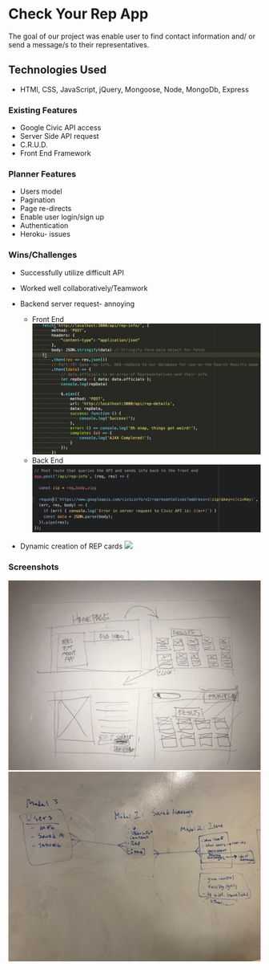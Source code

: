 # Check Your Rep App

The goal of our project was enable user to find contact information and/ or send a message/s to their representatives.

## Technologies Used
 - HTMl, CSS, JavaScript, jQuery, Mongoose, Node, MongoDb, Express

### Existing Features
 - Google Civic API access
 - Server Side API request
 - C.R.U.D.
 - Front End Framework


### Planner Features
 - Users model
 - Pagination
 - Page re-directs
 - Enable user login/sign up
 - Authentication
 - Heroku- issues

### Wins/Challenges
 - Successfully utilize difficult API
 - Worked well collaboratively/Teamwork

 - Backend server request- annoying
    - Front End
    ![](readme-pics/front-end-fetch.jpg)
    - Back End
    ![](readme-pics/request.png)
 - Dynamic creation of REP cards
    ![](readme-pics/dynamic.png)

### Screenshots
![](readme-pics/wireframe.jpg)
![](readme-pics/models.jpg)



